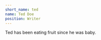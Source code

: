 ```yaml
---
short_name: ted
name: Ted Doe
position: Writer
---
```

Ted has been eating fruit since he was baby.